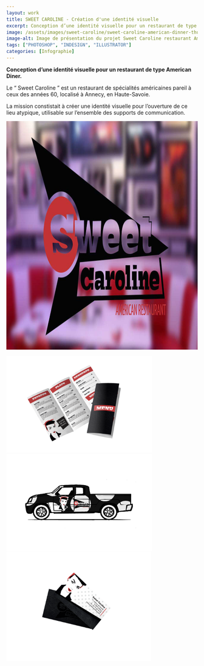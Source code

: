 ```yaml
---
layout: work
title: SWEET CAROLINE - Création d'une identité visuelle
excerpt: Conception d’une identité visuelle pour un restaurant de type American Diner.
image: /assets/images/sweet-caroline/sweet-caroline-american-dinner-thumbnail.jpg
image-alt: Image de présentation du projet Sweet Caroline restaurant American dinner(projet école Ariel Lyon)
tags: ["PHOTOSHOP", "INDESIGN", "ILLUSTRATOR"]
categories: [Infographie]
---
```


<p><strong>Conception d&rsquo;une identit&eacute; visuelle pour un restaurant de type American Diner.</strong></p>

<p>Le &ldquo; Sweet Caroline &rdquo; est un restaurant de sp&eacute;cialit&eacute;s am&eacute;ricaines pareil &agrave; ceux des ann&eacute;es 60, localis&eacute; &agrave; Annecy, en Haute-Savoie.</p>

<p>La mission constistait &agrave; cr&eacute;er une identit&eacute; visuelle pour l&rsquo;ouverture de ce lieu atypique, utilisable sur l&rsquo;ensemble des supports de communication.</p>

<p style="text-align:center"><img alt="" height="600" src="/assets/images/sweet-caroline/sweet-caroline-american-dinner-thumbnail.jpg" width="900" /></p>

<p><img alt="" height="254" src="/assets/images/sweet-caroline/Free-Tri-Fold-Mockup-PSD-File.png" width="383" /><img alt="" height="254" src="/assets/images/sweet-caroline/pickup.jpg" width="383" /><img alt="" height="286" src="/assets/images/sweet-caroline/OMYBB41.png" width="381" /></p>